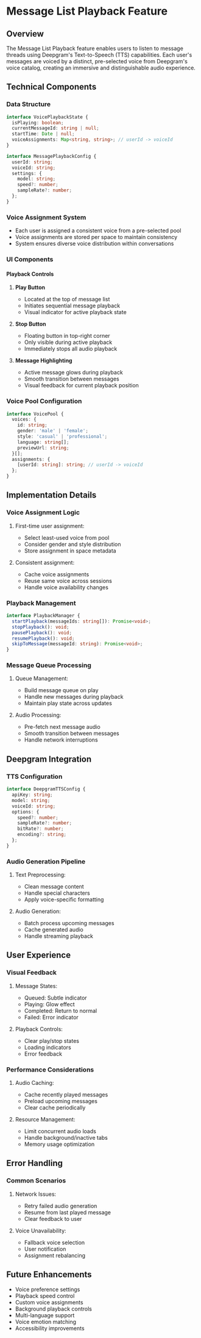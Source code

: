 # Message List Playback Feature

## Overview
The Message List Playback feature enables users to listen to message threads using Deepgram's Text-to-Speech (TTS) capabilities. Each user's messages are voiced by a distinct, pre-selected voice from Deepgram's voice catalog, creating an immersive and distinguishable audio experience.

## Technical Components

### Data Structure
```typescript
interface VoicePlaybackState {
  isPlaying: boolean;
  currentMessageId: string | null;
  startTime: Date | null;
  voiceAssignments: Map<string, string>; // userId -> voiceId
}

interface MessagePlaybackConfig {
  userId: string;
  voiceId: string;
  settings: {
    model: string;
    speed?: number;
    sampleRate?: number;
  };
}
```

### Voice Assignment System
- Each user is assigned a consistent voice from a pre-selected pool
- Voice assignments are stored per space to maintain consistency
- System ensures diverse voice distribution within conversations

### UI Components

#### Playback Controls
1. **Play Button**
   - Located at the top of message list
   - Initiates sequential message playback
   - Visual indicator for active playback state

2. **Stop Button**
   - Floating button in top-right corner
   - Only visible during active playback
   - Immediately stops all audio playback

3. **Message Highlighting**
   - Active message glows during playback
   - Smooth transition between messages
   - Visual feedback for current playback position

### Voice Pool Configuration
```typescript
interface VoicePool {
  voices: {
    id: string;
    gender: 'male' | 'female';
    style: 'casual' | 'professional';
    language: string[];
    previewUrl: string;
  }[];
  assignments: {
    [userId: string]: string; // userId -> voiceId
  };
}
```

## Implementation Details

### Voice Assignment Logic
1. First-time user assignment:
   - Select least-used voice from pool
   - Consider gender and style distribution
   - Store assignment in space metadata

2. Consistent assignment:
   - Cache voice assignments
   - Reuse same voice across sessions
   - Handle voice availability changes

### Playback Management
```typescript
interface PlaybackManager {
  startPlayback(messageIds: string[]): Promise<void>;
  stopPlayback(): void;
  pausePlayback(): void;
  resumePlayback(): void;
  skipToMessage(messageId: string): Promise<void>;
}
```

### Message Queue Processing
1. Queue Management:
   - Build message queue on play
   - Handle new messages during playback
   - Maintain play state across updates

2. Audio Processing:
   - Pre-fetch next message audio
   - Smooth transition between messages
   - Handle network interruptions

## Deepgram Integration

### TTS Configuration
```typescript
interface DeepgramTTSConfig {
  apiKey: string;
  model: string;
  voiceId: string;
  options: {
    speed?: number;
    sampleRate?: number;
    bitRate?: number;
    encoding?: string;
  };
}
```

### Audio Generation Pipeline
1. Text Preprocessing:
   - Clean message content
   - Handle special characters
   - Apply voice-specific formatting

2. Audio Generation:
   - Batch process upcoming messages
   - Cache generated audio
   - Handle streaming playback

## User Experience

### Visual Feedback
1. Message States:
   - Queued: Subtle indicator
   - Playing: Glow effect
   - Completed: Return to normal
   - Failed: Error indicator

2. Playback Controls:
   - Clear play/stop states
   - Loading indicators
   - Error feedback

### Performance Considerations
1. Audio Caching:
   - Cache recently played messages
   - Preload upcoming messages
   - Clear cache periodically

2. Resource Management:
   - Limit concurrent audio loads
   - Handle background/inactive tabs
   - Memory usage optimization

## Error Handling

### Common Scenarios
1. Network Issues:
   - Retry failed audio generation
   - Resume from last played message
   - Clear feedback to user

2. Voice Unavailability:
   - Fallback voice selection
   - User notification
   - Assignment rebalancing

## Future Enhancements
- Voice preference settings
- Playback speed control
- Custom voice assignments
- Background playback controls
- Multi-language support
- Voice emotion matching
- Accessibility improvements 